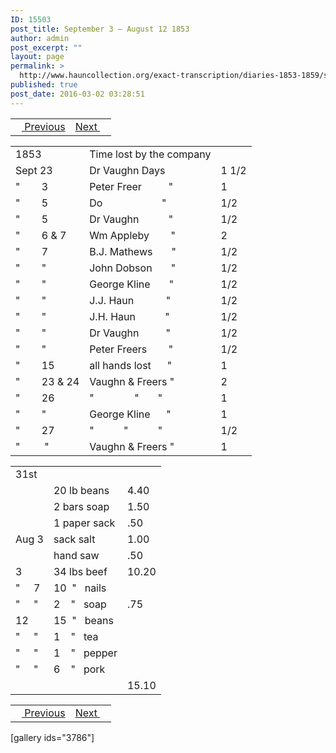 ```yaml
---
ID: 15503
post_title: September 3 – August 12 1853
author: admin
post_excerpt: ""
layout: page
permalink: >
  http://www.hauncollection.org/exact-transcription/diaries-1853-1859/september-3-august-12-1853/
published: true
post_date: 2016-03-02 03:28:51
---
```

<table style="width: 100%;" align="center">
<tbody>
<tr>
<td><a href="http://www.hauncollection.org/version-2/diaries-1853-1859/august-6-september-3-1853/"><img src="https://lh3.googleusercontent.com/-EFJpxxNiPNw/VqgtWBCZrMI/AAAAAAAAAFU/WfY4lPFWWkg/s800-Ic42/Soeb-Plain-Arrows-8-10px.png" alt="" width="10" height="10" /> Previous</a></td>
<td style="text-align: right;"><a href="http://www.hauncollection.org/version-2/diaries-1853-1859/september-28-october-1-1853/">Next <img src="https://lh3.googleusercontent.com/-67k0cYlpXHw/VqgtWKz1MXI/AAAAAAAAAFU/k9PW_Piyurk/s800-Ic42/Soeb-Plain-Arrows-5-10px.png" alt="" width="10" height="10" /></a></td>
</tr>
</tbody>
</table>
<table style="width: 100%;">
<tbody>
<tr>
<td>1853</td>
<td>Time lost by the company</td>
<td></td>
</tr>
<tr>
<td>Sept 23</td>
<td>Dr Vaughn Days</td>
<td>1 1/2</td>
</tr>
<tr>
<td>"        3</td>
<td>Peter Freer          "</td>
<td>1</td>
</tr>
<tr>
<td>"        5</td>
<td>Do                      "</td>
<td>1/2</td>
</tr>
<tr>
<td>"        5</td>
<td>Dr Vaughn           "</td>
<td>1/2</td>
</tr>
<tr>
<td>"        6 &amp; 7</td>
<td>Wm Appleby        "</td>
<td>2</td>
</tr>
<tr>
<td>"        7</td>
<td>B.J. Mathews       "</td>
<td>1/2</td>
</tr>
<tr>
<td>"        "</td>
<td>John Dobson       "</td>
<td>1/2</td>
</tr>
<tr>
<td>"        "</td>
<td>George Kline       "</td>
<td>1/2</td>
</tr>
<tr>
<td>"        "</td>
<td>J.J. Haun            "</td>
<td>1/2</td>
</tr>
<tr>
<td>"        "</td>
<td>J.H. Haun           "</td>
<td>1/2</td>
</tr>
<tr>
<td>"        "</td>
<td>Dr Vaughn          "</td>
<td>1/2</td>
</tr>
<tr>
<td>"        "</td>
<td>Peter Freers        "</td>
<td>1/2</td>
</tr>
<tr>
<td>"        15</td>
<td>all hands lost      "</td>
<td>1</td>
</tr>
<tr>
<td>"        23 &amp; 24</td>
<td>Vaughn &amp; Freers "</td>
<td>2</td>
</tr>
<tr>
<td>"        26</td>
<td>"               "       "</td>
<td>1</td>
</tr>
<tr>
<td>"        "</td>
<td>George Kline      "</td>
<td>1</td>
</tr>
<tr>
<td>"        27</td>
<td>"           "           "</td>
<td>1/2</td>
</tr>
<tr>
<td>"         "</td>
<td>Vaughn &amp; Freers "</td>
<td>1</td>
</tr>
</tbody>
</table>
<table style="width: 100%;">
<tbody>
<tr>
<td>31st</td>
<td></td>
<td></td>
</tr>
<tr>
<td></td>
<td>20 lb beans</td>
<td>4.40</td>
</tr>
<tr>
<td></td>
<td>2 bars soap</td>
<td>1.50</td>
</tr>
<tr>
<td></td>
<td>1 paper sack</td>
<td>.50</td>
</tr>
<tr>
<td>Aug 3</td>
<td>sack salt</td>
<td>1.00</td>
</tr>
<tr>
<td></td>
<td>hand saw</td>
<td>.50</td>
</tr>
<tr>
<td>3</td>
<td>34 lbs beef</td>
<td>10.20</td>
</tr>
<tr>
<td>"     7</td>
<td>10  "   nails</td>
<td></td>
</tr>
<tr>
<td>"     "</td>
<td>2    "   soap</td>
<td>.75</td>
</tr>
<tr>
<td>12</td>
<td>15  "   beans</td>
<td></td>
</tr>
<tr>
<td>"     "</td>
<td>1    "   tea</td>
<td></td>
</tr>
<tr>
<td>"     "</td>
<td>1    "   pepper</td>
<td></td>
</tr>
<tr>
<td>"     "</td>
<td>6    "   pork</td>
<td></td>
</tr>
<tr>
<td></td>
<td></td>
<td>15.10</td>
</tr>
</tbody>
</table>
<table style="width: 100%;" align="center">
<tbody>
<tr>
<td><a href="http://www.hauncollection.org/version-2/diaries-1853-1859/august-6-september-3-1853/"><img src="https://lh3.googleusercontent.com/-EFJpxxNiPNw/VqgtWBCZrMI/AAAAAAAAAFU/WfY4lPFWWkg/s800-Ic42/Soeb-Plain-Arrows-8-10px.png" alt="" width="10" height="10" /> Previous</a></td>
<td style="text-align: right;"><a href="http://www.hauncollection.org/version-2/diaries-1853-1859/september-28-october-1-1853/">Next <img src="https://lh3.googleusercontent.com/-67k0cYlpXHw/VqgtWKz1MXI/AAAAAAAAAFU/k9PW_Piyurk/s800-Ic42/Soeb-Plain-Arrows-5-10px.png" alt="" width="10" height="10" /></a></td>
</tr>
</tbody>
</table>
[gallery ids="3786"]

&nbsp;